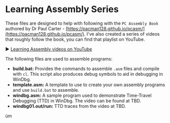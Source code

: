 # Learning Assembly Series

These files are designed to help with following with the `PC Assembly Book` authored by Dr Paul Carter - [https://pacman128.github.io/pcasm/](https://pacman128.github.io/pcasm/). I've also created a series of videos that roughly follow the book, you can find that playlist on YouTube.

▶️ [Learning Assembly videos on YouTube](https://www.youtube.com/playlist?list=PLHJns8WZXCdvESvdr1BRjo4RHiR1Ylhw9)

The following files are used to assemble programs:

- **build.bat:** Provides the commands to assemble `.asm` files and compile with `cl`. This script also produces debug symbols to aid in debugging in WinDbg.
- **template.asm:** A template to use to create your own assembly programs and use `build.bat` to assemble.
- **windbg.asm:** A sample program used to demonstrate Time-Travel Debugging (TTD) in WinDbg. The video can be found at TBD.
- **windbg01.out/run:** TTD traces from the video at TBD.



ùm
